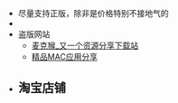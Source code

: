 - 尽量支持正版，除非是价格特别不接地气的
-
- 盗版网站
	- [麦克猴_又一个资源分享下载站](https://www.coolu.top/)
	- [精品MAC应用分享](https://xclient.info/)
- 淘宝店铺
	-